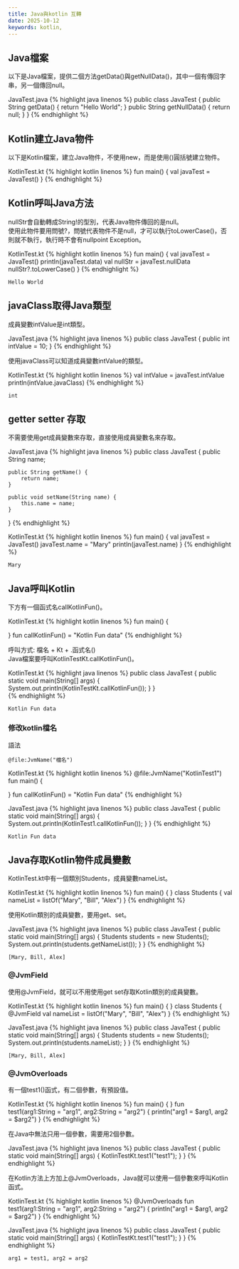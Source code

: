 ```yaml
---
title: Java與kotlin 互轉
date: 2025-10-12
keywords: kotlin, 
---
```

## Java檔案
以下是Java檔案，提供二個方法getData()與getNullData()，其中一個有傳回字串，另一個傳回null。<br>

JavaTest.java
{% highlight java linenos %}
public class JavaTest {
    public String getData() {
        return "Hello World";
    }
    public String getNullData() {
        return null;
    }
}
{% endhighlight %}

## Kotlin建立Java物件
以下是Kotlin檔案，建立Java物件，不使用new，而是使用()圓括號建立物件。

KotlinTest.kt
{% highlight kotlin linenos %}
fun main() {
    val javaTest = JavaTest()
}
{% endhighlight %}

## Kotlin呼叫Java方法
nullStr會自動轉成String!的型別，代表Java物件傳回的是null。<br>
使用此物件要用問號?，問號代表物件不是null，才可以執行toLowerCase()，否則就不執行，執行時不會有nullpoint Exception。<br>

KotlinTest.kt
{% highlight kotlin linenos %}
fun main() {
    val javaTest = JavaTest()
    println(javaTest.data)
    val nullStr = javaTest.nullData
    nullStr?.toLowerCase()
}
{% endhighlight %}
```
Hello World
```

## javaClass取得Java類型
成員變數intValue是int類型。<br>

JavaTest.java
{% highlight java linenos %}
public class JavaTest {
    public int intValue = 10;
}
{% endhighlight %}

使用javaClass可以知道成員變數intValue的類型。<br>

KotlinTest.kt
{% highlight kotlin linenos %}
    val intValue = javaTest.intValue
    println(intValue.javaClass)
{% endhighlight %}
```
int
```

## getter setter 存取
不需要使用get成員變數來存取，直接使用成員變數名來存取。<br>

JavaTest.java
{% highlight java linenos %}
public class JavaTest {
    public String name;

    public String getName() {
        return name;
    }

    public void setName(String name) {
        this.name = name;
    }
}
{% endhighlight %}

KotlinTest.kt
{% highlight kotlin linenos %}
fun main() {
    val javaTest = JavaTest()
    javaTest.name = "Mary"
    println(javaTest.name)
}
{% endhighlight %}
```
Mary
```

## Java呼叫Kotlin
下方有一個函式名callKotlinFun()。<br>

KotlinTest.kt
{% highlight kotlin linenos %}
fun main() {

}
fun callKotlinFun() = "Kotlin Fun data"
{% endhighlight %}

呼叫方式: 檔名 \+ Kt \+ .函式名() <br>
Java檔案要呼叫KotlinTest<span class="markline">Kt</span>.callKotlinFun()。<br>

KotlinTest.kt
{% highlight java linenos %}
public class JavaTest {
    public static void main(String[] args) {
        System.out.println(KotlinTestKt.callKotlinFun());
    }
}    
{% endhighlight %}
```
Kotlin Fun data
```

### 修改kotlin檔名
語法
```
@file:JvmName("檔名")
```

KotlinTest.kt
{% highlight kotlin linenos %}
@file:JvmName("KotlinTest1")
fun main() {

}
fun callKotlinFun() = "Kotlin Fun data"
{% endhighlight %}

JavaTest.java
{% highlight java linenos %}
public class JavaTest {
    public static void main(String[] args) {
        System.out.println(KotlinTest1.callKotlinFun());
    }
}
{% endhighlight %}
```
Kotlin Fun data
```

## Java存取Kotlin物件成員變數
KotlinTest.kt中有一個類別Students，成員變數nameList。

KotlinTest.kt
{% highlight kotlin linenos %}
fun main() {
}
class Students {
    val nameList = listOf<String>("Mary", "Bill", "Alex")
}
{% endhighlight %}

使用Kotlin類別的成員變數，要用get、set。

JavaTest.java
{% highlight java linenos %}
public class JavaTest {
    public static void main(String[] args) {
        Students students = new Students();
        System.out.println(students.getNameList());
    }
}
{% endhighlight %}
```
[Mary, Bill, Alex]
```

### @JvmField
使用@JvmField，就可以不用使用get set存取Kotlin類別的成員變數。

KotlinTest.kt
{% highlight kotlin linenos %}
fun main() {
}
class Students {
    @JvmField
    val nameList = listOf<String>("Mary", "Bill", "Alex")
}
{% endhighlight %}

JavaTest.java
{% highlight java linenos %}
public class JavaTest {
    public static void main(String[] args) {
        Students students = new Students();
        System.out.println(students.nameList);
    }
}
{% endhighlight %}
```
[Mary, Bill, Alex]
```

### @JvmOverloads
有一個test1()函式，有二個參數，有預設值。<br>

KotlinTest.kt
{% highlight kotlin linenos %}
fun main() {
}
fun test1(arg1:String = "arg1", arg2:String = "arg2") {
    println("arg1 = $arg1, arg2 = $arg2")
}
{% endhighlight %}


在Java中無法只用一個參數，需要用2個參數。<br>

JavaTest.java
{% highlight java linenos %}
public class JavaTest {
    public static void main(String[] args) {
        KotlinTestKt.test1("test1");
    }
}
{% endhighlight %}

在Kotlin方法上方加上@JvmOverloads，Java就可以使用一個參數來呼叫Kotlin函式。<br>

KotlinTest.kt
{% highlight kotlin linenos %}
@JvmOverloads
fun test1(arg1:String = "arg1", arg2:String = "arg2") {
    println("arg1 = $arg1, arg2 = $arg2")
}
{% endhighlight %}

JavaTest.java
{% highlight java linenos %}
public class JavaTest {
    public static void main(String[] args) {
        KotlinTestKt.test1("test1");
    }
}
{% endhighlight %}
```
arg1 = test1, arg2 = arg2
```